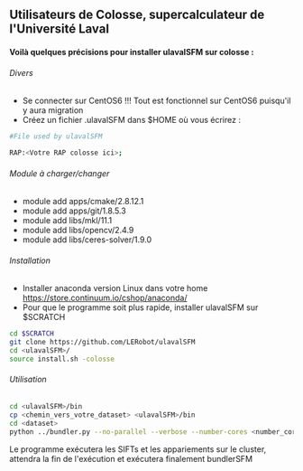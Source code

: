 Utilisateurs de Colosse, supercalculateur de l'Université Laval
--------------------------------------------------------------------------------------

#### Voilà quelques précisions pour installer ulavalSFM sur colosse :

###### Divers

- Se connecter sur CentOS6 !!! Tout est fonctionnel sur CentOS6 puisqu'il y aura migration
- Créez un fichier .ulavalSFM dans $HOME où vous écrirez :
```Bash
#File used by ulavalSFM

RAP:<Votre RAP colosse ici>;
```

###### Module à charger/changer

- module add apps/cmake/2.8.12.1
- module add apps/git/1.8.5.3
- module add libs/mkl/11.1
- module add libs/opencv/2.4.9
- module add libs/ceres-solver/1.9.0

###### Installation

- Installer anaconda version Linux dans votre home https://store.continuum.io/cshop/anaconda/
- Pour que le programme soit plus rapide, installer ulavalSFM sur $SCRATCH

```Bash
cd $SCRATCH
git clone https://github.com/LERobot/ulavalSFM
cd <ulavalSFM>/
source install.sh -colosse
```

###### Utilisation

```Bash
cd <ulavalSFM>/bin
cp <chemin_vers_votre_dataset> <ulavalSFM>/bin
cd <dataset>
python ../bundler.py --no-parallel --verbose --number-cores <number_cores_u_want> --cluster --walltime <walltime_u_want>
```
Le programme exécutera les SIFTs et les appariements sur le cluster, attendra la fin de l'exécution et exécutera finalement bundlerSFM


